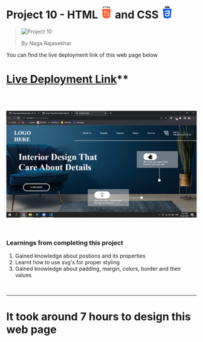 # Project 10 - HTML ![HTML Logo](./HTML_logo.png) and CSS ![CSS logo](./CSS_logo.png)

> ![Project 10](https://img.shields.io/badge/Project-10-brightgreen)
>
> By Naga Rajasekhar

You can find the live deployment link of this web page below

# [Live Deployment Link](https://interiordesignltd.netlify.app/)\*\*

<br/>
<br/>

![Preview](./preview_10.png)

<br/>

### Learnings from completing this project

1. Gained knowledge about postions and its properties<br/>
2. Learnt how to use svg's for proper styling
3. Gained knowledge about padding, margin, colors, border and their values

<br>

<hr>

# It took around 7 hours to design this web page
